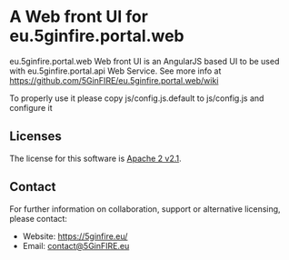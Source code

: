 A Web front UI for eu.5ginfire.portal.web
==========
eu.5ginfire.portal.web Web front UI is an AngularJS based UI to be used with  eu.5ginfire.portal.api Web Service. See more info at https://github.com/5GinFIRE/eu.5ginfire.portal.web/wiki

To properly use it please copy js/config.js.default to js/config.js and configure it

Licenses
--------

The license for this software is [Apache 2 v2.1](./src/license/header.txt).

Contact
-------

For further information on collaboration, support or alternative licensing, please contact:

* Website: https://5ginfire.eu/ 
* Email: contact@5GinFIRE.eu

